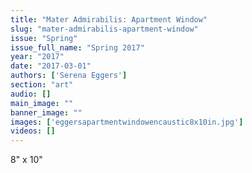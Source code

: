 ```yaml
---
title: "Mater Admirabilis: Apartment Window"
slug: "mater-admirabilis-apartment-window"
issue: "Spring"
issue_full_name: "Spring 2017"
year: "2017"
date: "2017-03-01"
authors: ['Serena Eggers']
section: "art"
audio: []
main_image: ""
banner_image: ""
images: ['eggersapartmentwindowencaustic8x10in.jpg']
videos: []
---
```

8" x 10"

